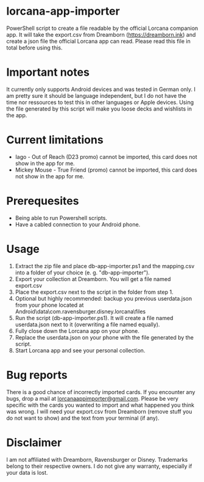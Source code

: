 # lorcana-app-importer
PowerShell script to create a file readable by the official Lorcana companion app. It will take the export.csv from Dreamborn (https://dreamborn.ink) and create a json file the official Lorcana app can read. Please read this file in total before using this.

# Important notes
It currently only supports Android devices and was tested in German only. I am pretty sure it should be language independent, but I do not have the time nor ressources to test this in other languages or Apple devices. Using the file generated by this script will make you loose decks and wishlists in the app.

# Current limitations
- Iago - Out of Reach (D23 promo) cannot be imported, this card does not show in the app for me.
- Mickey Mouse - True Friend (promo) cannot be imported, this card does not show in the app for me.

# Prerequesites
- Being able to run Powershell scripts.
- Have a cabled connection to your Android phone.

# Usage
1. Extract the zip file and place db-app-importer.ps1 and the mapping.csv into a folder of your choice (e. g. "db-app-importer").
2. Export your collection at Dreamborn. You will get a file named export.csv
3. Place the export.csv next to the script in the folder from step 1.
4. Optional but highly recommended: backup you previous userdata.json from your phone located at Android\data\com.ravensburger.disney.lorcana\files
5. Run the script (db-app-importer.ps1). It will create a file named userdata.json next to it (overwriting a file named equally).
6. Fully close down the Lorcana app on your phone.
7. Replace the userdata.json on your phone with the file generated by the script.
8. Start Lorcana app and see your personal collection.

# Bug reports
There is a good chance of incorrectly imported cards. If you encounter any bugs, drop a mail at lorcanaappimporter@gmail.com. Please be very specific with the cards you wanted to import and what happened you think was wrong. I will need your export.csv from Dreamborn (remove stuff you do not want to show) and the text from your terminal (if any).

# Disclaimer
I am not affiliated with Dreamborn, Ravensburger or Disney. Trademarks belong to their respective owners. I do not give any warranty, especially if your data is lost.
